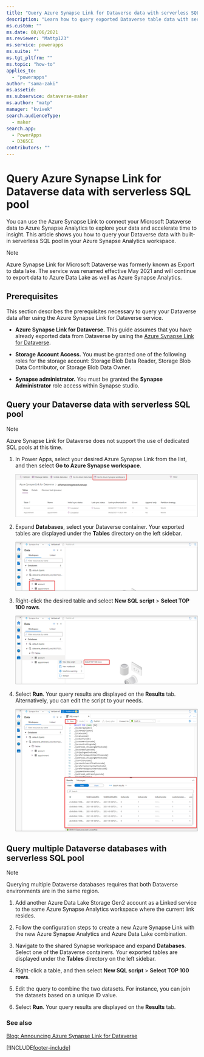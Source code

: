 ```yaml
---
title: "Query Azure Synapse Link for Dataverse data with serverless SQL pool | MicrosoftDocs"
description: "Learn how to query exported Dataverse table data with serverless SQL pool"
ms.custom: ""
ms.date: 08/06/2021
ms.reviewer: "Mattp123"
ms.service: powerapps
ms.suite: ""
ms.tgt_pltfrm: ""
ms.topic: "how-to"
applies_to: 
  - "powerapps"
author: "sama-zaki"
ms.assetid: 
ms.subservice: dataverse-maker
ms.author: "matp"
manager: "kvivek"
search.audienceType: 
  - maker
search.app: 
  - PowerApps
  - D365CE
contributors: ""
---
```


# Query Azure Synapse Link for Dataverse data with serverless SQL pool



You can use the Azure Synapse Link to connect your Microsoft Dataverse data to Azure Synapse Analytics to explore your data and accelerate time to insight. This article shows you how to query your Dataverse data with built-in serverless SQL pool in your Azure Synapse Analytics workspace.

> [!NOTE]
> Azure Synapse Link for Microsoft Dataverse was formerly known as Export to data lake. The service was renamed effective May 2021 and will continue to export data to Azure Data Lake as well as Azure Synapse Analytics.

## Prerequisites

This section describes the prerequisites necessary to query your Dataverse data after using the Azure Synapse Link for Dataverse service.

- **Azure Synapse Link for Dataverse.** This guide assumes that you have already exported data from Dataverse by using the [Azure Synapse Link for Dataverse](export-to-data-lake.md).

- **Storage Account Access.** You must be granted one of the following roles for the storage account: Storage Blob Data Reader, Storage Blob Data Contributor, or Storage Blob Data Owner.

- **Synapse administrator.** You must be granted the **Synapse Administrator** role access within Synapse studio.

## Query your Dataverse data with serverless SQL pool

> [!NOTE]
> Azure Synapse Link for Dataverse does not support the use of dedicated SQL pools at this time.

1. In Power Apps, select your desired Azure Synapse Link from the list, and then select **Go to Azure Synapse workspace**.

    ![Go to workspace.](media/go-to-workspace.png "Go to workspace")

2. Expand **Databases**, select your Dataverse container. Your exported tables are displayed under the **Tables** directory on the left sidebar.

    ![Find tables in Synapse.](media/find-tables-synapse.png "Find tables in Synapse")

3. Right-click the desired table and select **New SQL script** > **Select TOP 100 rows**.

    ![Select top rows.](media/select-top-rows.png "Select top rows")

4. Select **Run**. Your query results are displayed on the **Results** tab. Alternatively, you can edit the script to your needs.

    ![Run query.](media/run-query.png "Run query")

## Query multiple Dataverse databases with serverless SQL pool

> [!NOTE]
> Querying multiple Dataverse databases requires that both Dataverse environments are in the same region.

1. Add another Azure Data Lake Storage Gen2 account as a Linked service to the same Azure Synapse Analytics workspace where the current link resides.

2. Follow the configuration steps to create a new Azure Synapse Link with the new Azure Synapse Analytics and Azure Data Lake combination.

3. Navigate to the shared Synapse workspace and expand **Databases**. Select one of the Dataverse containers. Your exported tables are displayed under the **Tables** directory on the left sidebar.

4. Right-click a table, and then select **New SQL script** > **Select TOP 100 rows**.

5. Edit the query to combine the two datasets. For instance, you can join the datasets based on a unique ID value.

6. Select **Run**. Your query results are displayed on the **Results** tab.

### See also

[Blog: Announcing Azure Synapse Link for Dataverse](https://aka.ms/synapse-dataverse)

[!INCLUDE[footer-include](../../includes/footer-banner.md)]
